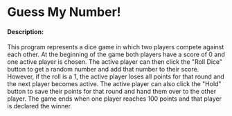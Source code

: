 # Guess My Number!

#### Description:

This program represents a dice game in which two players compete against each other. At the beginning of the game both players have a score of 0 and one active player is chosen. The active player can then click the "Roll Dice" button to get a random number and add that number to their score. However, if the roll is a 1, the active player loses all points for that round and the next player becomes active. The active player can also click the "Hold" button to save their points for that round and hand them over to the other player. The game ends when one player reaches 100 points and that player is declared the winner.
